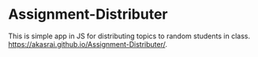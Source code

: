 # Assignment-Distributer
This is simple app in JS for distributing topics to random students in class.
https://akasrai.github.io/Assignment-Distributer/.
